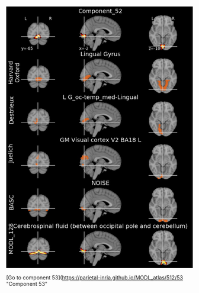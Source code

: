 


![52](preliminary/52.jpg "Component 52")

[Go to component 53](https://parietal-inria.github.io/MODL_atlas/512/53 "Component 53"